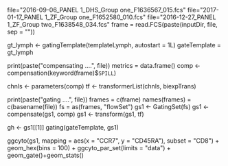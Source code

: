 file="2016-09-06_PANEL 1_DHS_Group one_F1636567_015.fcs"
file="2017-01-17_PANEL 1_ZF_Group one_F1652580_010.fcs"
file="2016-12-27_PANEL 1_ZF_Group two_F1638548_034.fcs"
frame = read.FCS(paste(inputDir, file, sep = ""))

gt_lymph <-
    gatingTemplate(templateLymph, autostart = 1L)
    gateTemplate = gt_lymph
    
print(paste("compensating ....", file))
metrics = data.frame()
comp <- compensation(keyword(frame)$`SPILL`)

chnls <- parameters(comp)
tf <- transformerList(chnls, biexpTrans)

print(paste("gating ....", file))
frames = c(frame)
names(frames) = c(basename(file))
fs =  as(frames, "flowSet")
gs1 <- GatingSet(fs)
gs1 <- compensate(gs1, comp)
gs1 <- transform(gs1, tf)

gh <- gs1[[1]]
gating(gateTemplate, gs1)

ggcyto(gs1,
              mapping = aes(x = "CCR7", y = "CD45RA"),
              subset = "CD8") + geom_hex(bins = 100) + ggcyto_par_set(limits = "data") + geom_gate()+geom_stats()
  
   
 